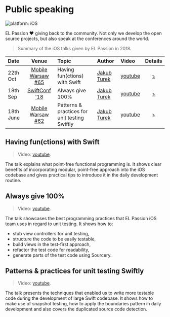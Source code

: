 # Public speaking

![platform: iOS](https://img.shields.io/badge/platform-iOS-blue.svg)

EL Passion :heart: giving back to the community. Not only we develop the open source projects, but also speak at the conferences around the world.

> Summary of the iOS talks given by EL Passion in 2018.

|Date|Venue|Topic|Author|Video|Details|
|:-|:-:|:-|:-|:-|:-:|
| 22th Oct | [Mobile Warsaw #65](https://www.meetup.com/Mobile-Warsaw/events/255634457/) | Having fun(ctions) with Swift | [Jakub Turek](https://github.com/turekj) | [youtube](https://www.youtube.com/watch?v=uwGlvLgcXVk) | [:arrow_heading_down:](#user-content-having-functions-with-swift) |
| 18th Sep | [SwiftConf '18](https://www.youtube.com/playlist?list=PLgUjQUYKwG_hkD2ZcfAs7bTZwbEtAnNFs&fbclid=IwAR3sTp9d3Wrev8e6dDjfg0WRXMF9NCZTsDiUmjm8EMd15VeqxRPqv3zoFlU) | Always give 100% | [Jakub Turek](https://github.com/turekj) | [youtube](https://www.youtube.com/watch?v=aPnT-n-igEI) | [:arrow_heading_down:](#user-content-always-give-100) |
| 18th June | [Mobile Warsaw #62](https://www.meetup.com/Mobile-Warsaw/events/251765809/) | Patterns & practices for unit testing Swiftly | [Jakub Turek](https://github.com/turekj) | [youtube](https://www.youtube.com/watch?v=H7qB4Z9VtiM) | [:arrow_heading_down:](#user-content-patterns--practices-for-unit-testing-swiftly) |

## Having fun(ctions) with Swift

> Video: [youtube](https://www.youtube.com/watch?v=uwGlvLgcXVk).

The talk explains what point-free functional programming is. It shows clear benefits of incorporating modular, point-free approach into the iOS codebase and gives practical tips to introduce it in the daily development routine.

## Always give 100%

> Video: [youtube](https://www.youtube.com/watch?v=aPnT-n-igEI).

The talk showcases the best programming practices that EL Passion iOS team uses in regard to unit testing. It shows how to:

* stub view controllers for unit testing,
* structure the code to be easily testable,
* build views in the test-first approach,
* refactor the test code for readability,
* generate parts of the test code using Sourcery.

## Patterns & practices for unit testing Swiftly

> Video: [youtube](https://www.youtube.com/watch?v=H7qB4Z9VtiM).

The talk presents the techniques that enabled us to write more testable code  during the development of large Swift codebase. It shows how to make use of snapshot testing, how to apply the boundaries pattern in daily development and also covers the duplicated source code detection.
